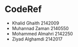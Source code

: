  # CodeRef
- Khalid Ghaith 2142009
- Muhannad Zaman 2140550
- Mohammed Almahri 2142250
- Ziyad Alghamdi 2142017
